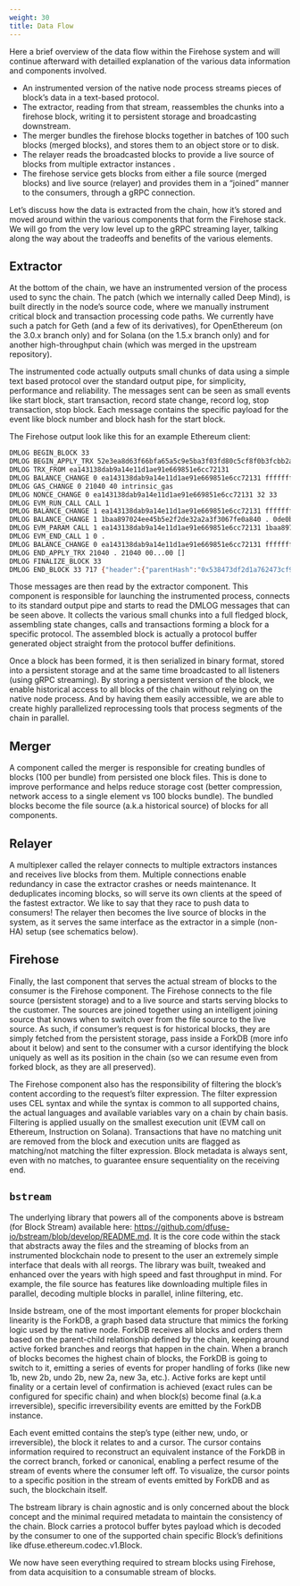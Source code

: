 ```yaml
---
weight: 30
title: Data Flow
---
```


Here a brief overview of the data flow within the Firehose system and will continue afterward with detailled explanation of the various data information and components involved.

- An instrumented version of the native node process streams pieces of block’s data in a text-based protocol.
- The extractor, reading from that stream, reassembles the chunks into a firehose block, writing it to persistent storage and broadcasting downstream.
- The merger bundles the firehose blocks together in batches of 100 such blocks (merged blocks), and stores them to an object store or to disk.
- The relayer reads the broadcasted blocks to provide a live source of blocks from multiple extractor instances .
- The firehose service gets blocks from either a file source (merged blocks) and live source (relayer) and provides them in a “joined” manner to the consumers, through a gRPC connection.

Let’s discuss how the data is extracted from the chain, how it’s stored and moved around within the various components that form the Firehose stack. We will go from the very low level up to the gRPC streaming layer, talking along the way about the tradeoffs and benefits of the various elements.

## Extractor

At the bottom of the chain, we have an instrumented version of the process used to sync the chain. The patch (which we internally called Deep Mind), is built directly in the node’s source code, where we manually instrument critical block and transaction processing code paths. We currently have such a patch for Geth (and a few of its derivatives), for OpenEthereum (on the 3.0.x branch only) and for Solana (on the 1.5.x branch only) and for another high-throughput chain (which was merged in the upstream repository).

The instrumented code actually outputs small chunks of data using a simple text based protocol over the standard output pipe, for simplicity, performance and reliability. The messages sent can be seen as small events like start block, start transaction, record state change, record log, stop transaction, stop block. Each message contains the specific payload for the event like block number and block hash for the start block.

The Firehose output look like this for an example Ethereum client:

```sh
DMLOG BEGIN_BLOCK 33
DMLOG BEGIN_APPLY_TRX 52e3ea8d63f66bfa65a5c9e5ba3f03fd80c5cf8f0b3fcbb2aa2ddb8328825141 1baa897024ee45b5e2f2de32a2a3f3067fe0a840 0de0b6b3a7640000 0bfa f219f658459a2533c5a5c918d95ba1e761fc84e6d35991a45ed8c5204bb5a61a 43ff7909bb4049c77bd72750d74498cfa3032c859e2cc0864d744876aeba3221 21040 01 32 .
DMLOG TRX_FROM ea143138dab9a14e11d1ae91e669851e6cc72131
DMLOG BALANCE_CHANGE 0 ea143138dab9a14e11d1ae91e669851e6cc72131 ffffffffffffffffffffffffffffffffffffffffffffffd65ddbe509d1bbf1 ffffffffffff        ffffffffffffffffffffffffffffffffffd65ddbe509d169c1 gas_buy
DMLOG GAS_CHANGE 0 21040 40 intrinsic_gas
DMLOG NONCE_CHANGE 0 ea143138dab9a14e11d1ae91e669851e6cc72131 32 33
DMLOG EVM_RUN_CALL CALL 1
DMLOG BALANCE_CHANGE 1 ea143138dab9a14e11d1ae91e669851e6cc72131 ffffffffffffffffffffffffffffffffffffffffffffffd65ddbe509d169c1 ffffffffffffffffffffffffffffffffffffffffffffffc87d2531626d69c1 transfer
DMLOG BALANCE_CHANGE 1 1baa897024ee45b5e2f2de32a2a3f3067fe0a840 . 0de0b6b3a7640000 transfer
DMLOG EVM_PARAM CALL 1 ea143138dab9a14e11d1ae91e669851e6cc72131 1baa897024ee45b5e2f2de32a2a3f3067fe0a840 0de0b6b3a7640000 40 .
DMLOG EVM_END_CALL 1 0 .
DMLOG BALANCE_CHANGE 0 ea143138dab9a14e11d1ae91e669851e6cc72131 ffffffffffffffffffffffffffffffffffffffffffffffc87d2531626d69c1 ffffffffffffffffffffffffffffffffffffffffffffffc87d2531626dbbf1 reward_transaction_fee
DMLOG END_APPLY_TRX 21040 . 21040 00...00 []
DMLOG FINALIZE_BLOCK 33
DMLOG END_BLOCK 33 717 {"header":{"parentHash":"0x538473df2d1a762473cf9f8f6c69e6526e3030f4c2450c8fa5f0df8ab18bf156","sha3Uncles":"0x1dcc4de8dec75d7aab85b567b6ccd41ad312451b948a7413f0a142fd40d49347","miner":"0x0000000000000000000000000000000000000000","stateRoot":"0xf7293dc5f7d868e03da71aa8ce8cf70cfe4e481ede1e8c37dabb723192acebb5","transactionsRoot":"0x8b89cee82fae3c1b51dccc5aa2d50d127ce265ed2de753000452f125b2921050","receiptsRoot":"0xa5d9213276fa6b513343456f2cad9c9dae28d7cd1c58df338695b747cb70327d","logsBloom":"0x00...00","difficulty":"0x2","number":"0x21","gasLimit":"0x59a5380","gasUsed":"0x5230","timestamp":"0x5ddfd179","extraData":"0xd983010908846765746888676f312e31332e318664617277696e000000000000e584572f63ccfbda7a871f6ad0bab9473001cb60597fa7693b7c103c0607d5ef3705d84f79e0a4cc9186c65f573b5b6e98011b3c26df20c368f99bcd7ab6d1d601","mixHash":"0x0000000000000000000000000000000000000000000000000000000000000000","nonce":"0x0000000000000000","hash":"0x38daac54143e832715197781503b5a6e8068065cc273b64f65ea10d1ec5ee41d"},"uncles":[]}
```

Those messages are then read by the extractor component. This component is responsible for launching the instrumented process, connects to its standard output pipe and starts to read the DMLOG messages that can be seen above. It collects the various small chunks into a full fledged block, assembling state changes, calls and transactions forming a block for a specific protocol. The assembled block is actually a protocol buffer generated object straight from the protocol buffer definitions.

Once a block has been formed, it is then serialized in binary format, stored into a persistent storage and at the same time broadcasted to all listeners (using gRPC streaming). By storing a persistent version of the block, we enable historical access to all blocks of the chain without relying on the native node process. And by having them easily accessible, we are able to create highly parallelized reprocessing tools that process segments of the chain in parallel.

## Merger

A component called the merger is responsible for creating bundles of blocks (100 per bundle) from persisted one block files. This is done to improve performance and helps reduce storage cost (better compression, network access to a single element vs 100 blocks bundle). The bundled blocks become the file source (a.k.a historical source) of blocks for all components.

## Relayer

A multiplexer called the relayer connects to multiple extractors instances and receives live blocks from them. Multiple connections enable redundancy in case the extractor crashes or needs maintenance. It deduplicates incoming blocks, so will serve its own clients at the speed of the fastest extractor. We like to say that they race to push data to consumers! The relayer then becomes the live source of blocks in the system, as it serves the same interface as the extractor in a simple (non-HA) setup (see schematics below).

## Firehose

Finally, the last component that serves the actual stream of blocks to the consumer is the Firehose component. The Firehose connects to the file source (persistent storage) and to a live source and starts serving blocks to the customer. The sources are joined together using an intelligent joining source that knows when to switch over from the file source to the live source. As such, if consumer’s request is for historical blocks, they are simply fetched from the persistent storage, pass inside a ForkDB (more info about it below) and sent to the consumer with a cursor identifying the block uniquely as well as its position in the chain (so we can resume even from forked block, as they are all preserved).

The Firehose component also has the responsibility of filtering the block’s content according to the request’s filter expression. The filter expression uses CEL syntax and while the syntax is common to all supported chains, the actual languages and available variables vary on a chain by chain basis. Filtering is applied usually on the smallest execution unit (EVM call on Ethereum, Instruction on Solana). Transactions that have no matching unit are removed from the block and execution units are flagged as matching/not matching the filter expression. Block metadata is always sent, even with no matches, to guarantee ensure sequentiality on the receiving end.

## `bstream`

The underlying library that powers all of the components above is bstream (for Block Stream) available here: https://github.com/dfuse-io/bstream/blob/develop/README.md. It is the core code within the stack that abstracts away the files and the streaming of blocks from an instrumented blockchain node to present to the user an extremely simple interface that deals with all reorgs. The library was built, tweaked and enhanced over the years with high speed and fast throughput in mind. For example, the file source has features like downloading multiple files in parallel, decoding multiple blocks in parallel, inline filtering, etc.

Inside bstream, one of the most important elements for proper blockchain linearity is the ForkDB, a graph based data structure that mimics the forking logic used by the native node. ForkDB receives all blocks and orders them based on the parent-child relationship defined by the chain, keeping around active forked branches and reorgs that happen in the chain. When a branch of blocks becomes the highest chain of blocks, the ForkDB is going to switch to it, emitting a series of events for proper handling of forks (like new 1b, new 2b, undo 2b, new 2a, new 3a, etc.). Active forks are kept until finality or a certain level of confirmation is achieved (exact rules can be configured for specific chain) and when block(s) become final (a.k.a irreversible), specific irreversibility events are emitted by the ForkDB instance.

Each event emitted contains the step’s type (either new, undo, or irreversible), the block it relates to and a cursor. The cursor contains information required to reconstruct an equivalent instance of the ForkDB in the correct branch, forked or canonical, enabling a perfect resume of the stream of events where the consumer left off. To visualize, the cursor points to a specific position in the stream of events emitted by ForkDB and as such, the blockchain itself.

The bstream library is chain agnostic and is only concerned about the block concept and the minimal required metadata to maintain the consistency of the chain. Block carries a protocol buffer bytes payload which is decoded by the consumer to one of the supported chain specific Block’s definitions like dfuse.ethereum.codec.v1.Block.

We now have seen everything required to stream blocks using Firehose, from data acquisition to a consumable stream of blocks.